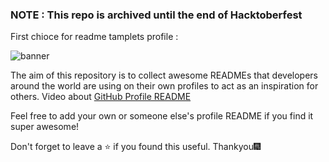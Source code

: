 ### NOTE : This repo is archived until the end of Hacktoberfest

First chioce for readme tamplets profile : 

![banner](https://i.ibb.co/X4yp96m/MERN-Stack-Development-and-Consulting-Services.jpg)

The aim of this repository is to collect awesome READMEs that developers around the world are using on their own profiles to act as an inspiration for others.
Video about [GitHub Profile README](https://twitter.com/github/status/1294348292130836482?s=20)

Feel free to add your own or someone else's profile README if you find it super awesome! 

Don't forget to leave a ⭐ if you found this useful.
Thankyou🎆
